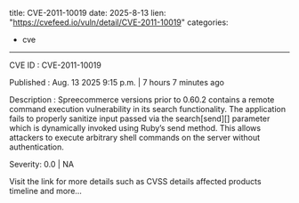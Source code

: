  
title: CVE-2011-10019
date: 2025-8-13
lien: "https://cvefeed.io/vuln/detail/CVE-2011-10019"
categories:
  - cve
---

CVE ID : CVE-2011-10019

Published :  Aug. 13
2025
9:15 p.m. | 7 hours
7 minutes ago

Description : Spreecommerce versions prior to 0.60.2 contains a remote command execution vulnerability in its search functionality. The application fails to properly sanitize input passed via the search[send][] parameter
which is dynamically invoked using Ruby’s send method. This allows attackers to execute arbitrary shell commands on the server without authentication.

Severity: 0.0 | NA

Visit the link for more details
such as CVSS details
affected products
timeline
and more...
